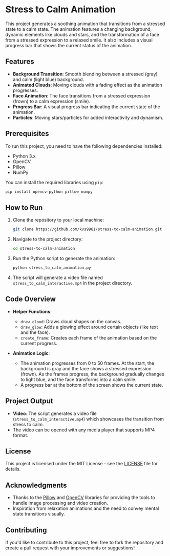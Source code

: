 # Stress to Calm Animation

This project generates a soothing animation that transitions from a stressed state to a calm state. The animation features a changing background, dynamic elements like clouds and stars, and the transformation of a face from a stressed expression to a relaxed smile. It also includes a visual progress bar that shows the current status of the animation.

## Features

- **Background Transition**: Smooth blending between a stressed (gray) and calm (light blue) background.
- **Animated Clouds**: Moving clouds with a fading effect as the animation progresses.
- **Face Animation**: The face transitions from a stressed expression (frown) to a calm expression (smile).
- **Progress Bar**: A visual progress bar indicating the current state of the animation.
- **Particles**: Moving stars/particles for added interactivity and dynamism.

## Prerequisites

To run this project, you need to have the following dependencies installed:

- Python 3.x
- OpenCV
- Pillow
- NumPy

You can install the required libraries using `pip`:

```bash
pip install opencv-python pillow numpy
```

## How to Run

1. Clone the repository to your local machine:

    ```bash
    git clone https://github.com/kvs9961/stress-to-calm-animation.git
    ```

2. Navigate to the project directory:

    ```bash
    cd stress-to-calm-animation
    ```

3. Run the Python script to generate the animation:

    ```bash
    python stress_to_calm_animation.py
    ```

4. The script will generate a video file named `stress_to_calm_interactive.mp4` in the project directory.

## Code Overview

- **Helper Functions**:
  - `draw_cloud`: Draws cloud shapes on the canvas.
  - `draw_glow`: Adds a glowing effect around certain objects (like text and the face).
  - `create_frame`: Creates each frame of the animation based on the current progress.
  
- **Animation Logic**:
  - The animation progresses from 0 to 50 frames. At the start, the background is gray and the face shows a stressed expression (frown). As the frames progress, the background gradually changes to light blue, and the face transforms into a calm smile.
  - A progress bar at the bottom of the screen shows the current state.

## Project Output

- **Video**: The script generates a video file (`stress_to_calm_interactive.mp4`) which showcases the transition from stress to calm.
- The video can be opened with any media player that supports MP4 format.

## License

This project is licensed under the MIT License - see the [LICENSE](LICENSE) file for details.

## Acknowledgments

- Thanks to the [Pillow](https://pillow.readthedocs.io/) and [OpenCV](https://opencv.org/) libraries for providing the tools to handle image processing and video creation.
- Inspiration from relaxation animations and the need to convey mental state transitions visually.

## Contributing

If you'd like to contribute to this project, feel free to fork the repository and create a pull request with your improvements or suggestions!
